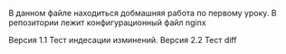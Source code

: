 В данном файле находиться добмашняя работа по первому уроку. 
В репозитории лежит конфигурационный файл nginx

Версия 1.1 
Тест индесации изминений. 
Версия 2.2
Тест diff 
